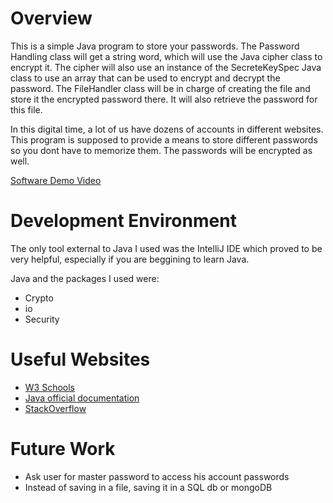 # Overview

This is a simple Java program to store your passwords. The Password Handling class will get a string word, which will use the Java cipher class to encrypt it. The cipher will also use an instance of the SecreteKeySpec Java class to use an array that can be used to encrypt and decrypt the password. The FileHandler class will be in charge of creating the file and store it the encrypted password there. It will also retrieve the password for this file. 

In this digital time, a lot of us have dozens of accounts in different websites. This program is supposed to provide a means to store different passwords so you dont have to memorize them. The passwords will be encrypted as well. 

[Software Demo Video](https://youtu.be/59SxmJKTvRQ)

# Development Environment

The only tool external to Java I used was the IntelliJ IDE which proved to be very helpful, especially if you are beggining to learn Java. 

Java and the packages I used were: 
* Crypto
* io
* Security

# Useful Websites

* [W3 Schools](https://www.w3schools.com/java/)
* [Java official documentation](https://docs.oracle.com/en/java/)
* [StackOverflow](https://stackoverflow.com/)

# Future Work

* Ask user for master password to access his account passwords
* Instead of saving in a file, saving it in a SQL db or mongoDB
